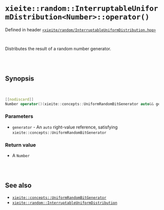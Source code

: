 # `xieite::random::InterruptableUniformDistribution<Number>::operator()`
Defined in header [`<xieite/random/InterruptableUniformDistribution.hpp>`](https://github.com/Eczbek/xieite/tree/main/include/random/InterruptableUniformDistribution.hpp)

<br/>

Distributes the result of a random number generator.

<br/><br/>

## Synopsis

<br/>

```cpp
[[nodiscard]]
Number operator()(xieite::concepts::UniformRandomBitGenerator auto&& generator) noexcept;
```
### Parameters
- `generator` - An `auto` right-value reference, satisfying `xieite::concepts::UniformRandomBitGenerator`
### Return value
- A `Number`

<br/><br/>

## See also
- [`xieite::concepts::UniformRandomBitGenerator`](https://github.com/Eczbek/xieite/tree/main/docs/concepts/UniformRandomBitGenerator.md)
- [`xieite::random::InterruptableUniformDistribution`](https://github.com/Eczbek/xieite/tree/main/docs/random/InterruptableUniformDistribution.md)
